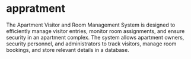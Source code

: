 # appratment
 The Apartment Visitor and Room Management System is designed to efficiently manage visitor entries, monitor room assignments, and ensure security in an apartment complex. The system allows apartment owners, security personnel, and administrators to track visitors, manage room bookings, and store relevant details in a database.

